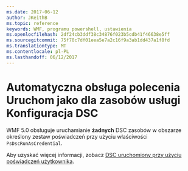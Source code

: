 ```yaml
---
ms.date: 2017-06-12
author: JKeithB
ms.topic: reference
keywords: WMF, programu powershell, ustawienia
ms.openlocfilehash: 2df24cb3ddf38c34876f023b5cdb41f46638e5ff
ms.sourcegitcommit: 75f70c7df01eea5e7a2c16f9a3ab1dd437a1f8fd
ms.translationtype: MT
ms.contentlocale: pl-PL
ms.lasthandoff: 06/12/2017
---
```

# <a name="automatic-runas-support-for-dsc-resources"></a>Automatyczna obsługa polecenia Uruchom jako dla zasobów usługi Konfiguracja DSC

WMF 5.0 obsługuje uruchamianie **żadnych** DSC zasobów w obszarze określony zestaw poświadczeń przy użyciu właściwości `PsDscRunAsCredential`. 

Aby uzyskać więcej informacji, zobacz [DSC uruchomiony przy użyciu poświadczeń użytkownika](https://msdn.microsoft.com/powershell/dsc/runasuser).

